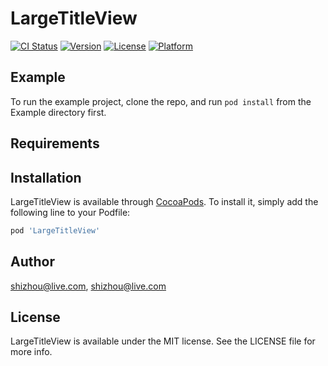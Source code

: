 # LargeTitleView

[![CI Status](https://img.shields.io/travis/shizhou@live.com/LargeTitleView.svg?style=flat)](https://travis-ci.org/shizhou@live.com/LargeTitleView)
[![Version](https://img.shields.io/cocoapods/v/LargeTitleView.svg?style=flat)](https://cocoapods.org/pods/LargeTitleView)
[![License](https://img.shields.io/cocoapods/l/LargeTitleView.svg?style=flat)](https://cocoapods.org/pods/LargeTitleView)
[![Platform](https://img.shields.io/cocoapods/p/LargeTitleView.svg?style=flat)](https://cocoapods.org/pods/LargeTitleView)

## Example

To run the example project, clone the repo, and run `pod install` from the Example directory first.

## Requirements

## Installation

LargeTitleView is available through [CocoaPods](https://cocoapods.org). To install
it, simply add the following line to your Podfile:

```ruby
pod 'LargeTitleView'
```

## Author

shizhou@live.com, shizhou@live.com

## License

LargeTitleView is available under the MIT license. See the LICENSE file for more info.
